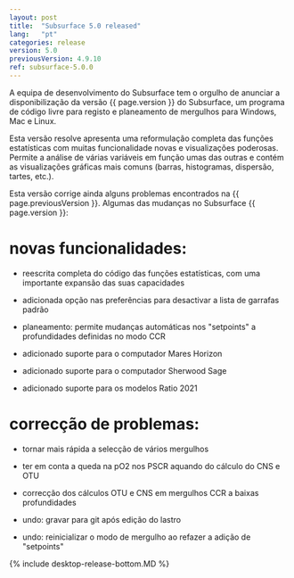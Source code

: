 ```yaml
---
layout: post
title:  "Subsurface 5.0 released"
lang:   "pt"
categories: release
version: 5.0
previousVersion: 4.9.10
ref: subsurface-5.0.0
---
```


A equipa de desenvolvimento do Subsurface tem o orgulho de anunciar a disponibilização da versão  {{ page.version }} do Subsurface, um programa de código livre para registo e planeamento de mergulhos para Windows, Mac e Linux.

Esta versão resolve apresenta uma reformulação completa das funções estatísticas com muitas funcionalidade novas e visualizações poderosas. Permite a análise de várias variáveis em função umas das outras e contém as visualizações gráficas mais comuns (barras, histogramas, dispersão, tartes, etc.).


Esta versão corrige ainda alguns problemas encontrados na {{ page.previousVersion }}. Algumas das mudanças no Subsurface {{ page.version }}:


# novas funcionalidades:

- reescrita completa do código das funções estatísticas, com uma importante expansão das suas capacidades

- adicionada opção nas preferências para desactivar a lista de garrafas padrão

- planeamento: permite mudanças automáticas nos "setpoints" a profundidades definidas no modo CCR

- adicionado suporte para o computador Mares Horizon

- adicionado suporte para o computador Sherwood Sage

- adicionado suporte para os modelos Ratio 2021

# correcção de problemas:

- tornar mais rápida a selecção de vários mergulhos

- ter em conta a queda na pO2 nos PSCR aquando do cálculo do CNS e OTU

- correcção dos cálculos OTU e CNS em mergulhos CCR a baixas profundidades

- undo: gravar para git após edição do lastro

- undo: reinicializar o modo de mergulho ao refazer a adição de "setpoints"

{% include desktop-release-bottom.MD %}
